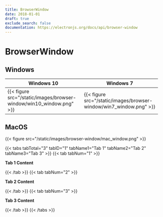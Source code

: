 ```yaml
---
title: BrowserWindow
date: 2018-01-01
draft: true
exclude_search: false
documentation: https://electronjs.org/docs/api/browser-window
---
```


# BrowserWindow

## Windows

Windows 10    | Windows 7
--------|------
{{< figure src="/static/images/browser-window/win10_window.png" >}} | {{< figure src="/static/images/browser-window/win7_window.png" >}}

## MacOS

{{< figure src="/static/images/browser-window/mac_window.png" >}}


{{< tabs tabTotal="3" tabID="1" tabName1="Tab 1" tabName2="Tab 2" tabName3="Tab 3" >}}
{{< tab tabNum="1" >}}

**Tab 1 Content**

{{< /tab >}}
{{< tab tabNum="2" >}}

**Tab 2 Content**

{{< /tab >}}
{{< tab tabNum="3" >}}

**Tab 3 Content**

{{< /tab >}}
{{< /tabs >}}